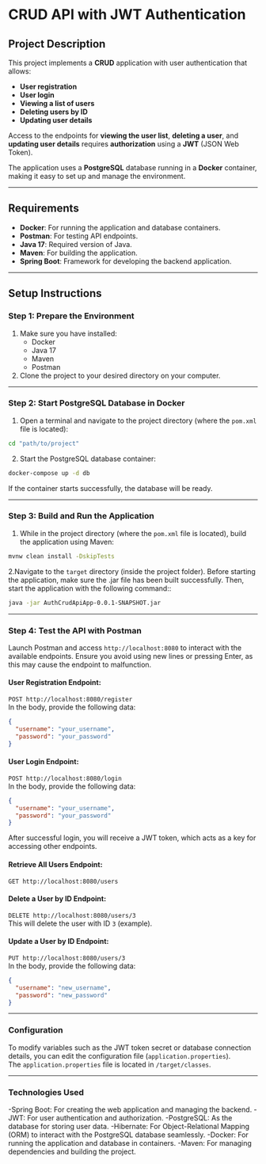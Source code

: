 
# CRUD API with JWT Authentication

## Project Description

This project implements a **CRUD** application with user authentication that allows:

- **User registration**  
- **User login**  
- **Viewing a list of users**  
- **Deleting users by ID**  
- **Updating user details**  

Access to the endpoints for **viewing the user list**, **deleting a user**, and **updating user details** requires **authorization** using a **JWT** (JSON Web Token).  

The application uses a **PostgreSQL** database running in a **Docker** container, making it easy to set up and manage the environment.

---

## Requirements

- **Docker**: For running the application and database containers.  
- **Postman**: For testing API endpoints.  
- **Java 17**: Required version of Java.  
- **Maven**: For building the application.  
- **Spring Boot**: Framework for developing the backend application.

---

## Setup Instructions

### Step 1: Prepare the Environment

1. Make sure you have installed:
   - Docker  
   - Java 17  
   - Maven  
   - Postman  
2. Clone the project to your desired directory on your computer.

---

### Step 2: Start PostgreSQL Database in Docker

1. Open a terminal and navigate to the project directory (where the `pom.xml` file is located):  

```bash
cd "path/to/project"
```

2. Start the PostgreSQL database container:  

```bash
docker-compose up -d db
```

If the container starts successfully, the database will be ready.

---

### Step 3: Build and Run the Application

1. While in the project directory (where the `pom.xml` file is located), build the application using Maven:  

```bash
mvnw clean install -DskipTests
```

2.Navigate to the `target` directory (inside the project folder). Before starting the application, make sure the .jar file has been built successfully. Then, start the application with the following command::

```bash
java -jar AuthCrudApiApp-0.0.1-SNAPSHOT.jar
```

---

### Step 4: Test the API with Postman

Launch Postman and access `http://localhost:8080` to interact with the available endpoints. Ensure you avoid using new lines or pressing Enter, as this may cause the endpoint to malfunction.

#### User Registration Endpoint:
`POST http://localhost:8080/register`  
In the body, provide the following data:
```json
{
  "username": "your_username",
  "password": "your_password"
}
```

#### User Login Endpoint:
`POST http://localhost:8080/login`  
In the body, provide the following data:
```json
{
  "username": "your_username",
  "password": "your_password"
}
```

After successful login, you will receive a JWT token, which acts as a key for accessing other endpoints.

#### Retrieve All Users Endpoint:
`GET http://localhost:8080/users`

#### Delete a User by ID Endpoint:
`DELETE http://localhost:8080/users/3`  
This will delete the user with ID `3` (example).

#### Update a User by ID Endpoint:
`PUT http://localhost:8080/users/3`  
In the body, provide the following data:
```json
{
  "username": "new_username",
  "password": "new_password"
}
```

---

### Configuration

To modify variables such as the JWT token secret or database connection details, you can edit the configuration file (`application.properties`).  
The `application.properties` file is located in `/target/classes`.

---

### Technologies Used

-Spring Boot: For creating the web application and managing the backend.
-JWT: For user authentication and authorization.
-PostgreSQL: As the database for storing user data.
-Hibernate: For Object-Relational Mapping (ORM) to interact with the PostgreSQL database seamlessly.
-Docker: For running the application and database in containers.
-Maven: For managing dependencies and building the project.
